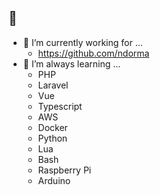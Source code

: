 ## 👋

- 🔭 I’m currently working for ...
  - https://github.com/ndorma
- 🌱 I’m always learning ...
  - PHP
  - Laravel
  - Vue
  - Typescript
  - AWS
  - Docker
  - Python
  - Lua
  - Bash
  - Raspberry Pi
  - Arduino
